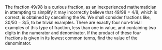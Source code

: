   The fraction 49/98 is a curious fraction, as an inexperienced mathematician in attempting to simplify it may incorrectly believe that 49/98 = 4/8, which is correct, is obtained by cancelling the 9s.  We shall consider fractions like, 30/50 = 3/5, to be trivial examples.  There are exactly four non-trivial examples of this type of fraction, less than one in value, and containing two digits in the numerator and denominator.  If the product of these four fractions is given in its lowest common terms, find the value of the denominator.    